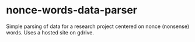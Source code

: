 nonce-words-data-parser
=======================

Simple parsing of data for a research project centered on nonce (nonsense) words. Uses a hosted site on gdrive.

